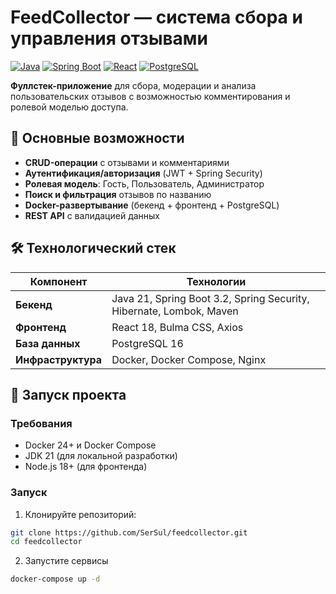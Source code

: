 # FeedCollector — система сбора и управления отзывами

[![Java](https://img.shields.io/badge/Java-21-blue)](https://openjdk.org/)
[![Spring Boot](https://img.shields.io/badge/Spring_Boot-3.2-green)](https://spring.io/projects/spring-boot)
[![React](https://img.shields.io/badge/React-18-61DAFB)](https://react.dev/)
[![PostgreSQL](https://img.shields.io/badge/PostgreSQL-16-4169E1)](https://www.postgresql.org/)

**Фуллстек-приложение** для сбора, модерации и анализа пользовательских отзывов с возможностью комментирования и ролевой моделью доступа.

## 📌 Основные возможности
- **CRUD-операции** с отзывами и комментариями
- **Аутентификация/авторизация** (JWT + Spring Security)
- **Ролевая модель**: Гость, Пользователь, Администратор
- **Поиск и фильтрация** отзывов по названию
- **Docker-развертывание** (бекенд + фронтенд + PostgreSQL)
- **REST API** с валидацией данных

## 🛠 Технологический стек
| Компонент       | Технологии                                                                 |
|-----------------|----------------------------------------------------------------------------|
| **Бекенд**      | Java 21, Spring Boot 3.2, Spring Security, Hibernate, Lombok, Maven        |
| **Фронтенд**    | React 18, Bulma CSS, Axios                                                 |
| **База данных** | PostgreSQL 16                                                              |
| **Инфраструктура** | Docker, Docker Compose, Nginx                                           |

## 🚀 Запуск проекта
### Требования
- Docker 24+ и Docker Compose
- JDK 21 (для локальной разработки)
- Node.js 18+ (для фронтенда)

### Запуск
1. Клонируйте репозиторий:
```bash
git clone https://github.com/SerSul/feedcollector.git
cd feedcollector
```
2. Запустите сервисы
```bash
docker-compose up -d
```
